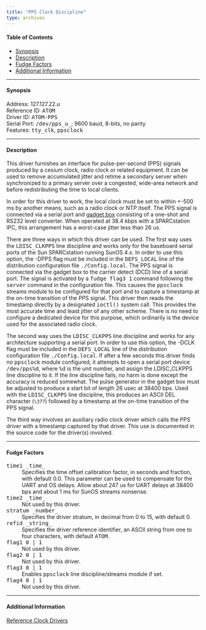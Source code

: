 ```yaml
---
title: "PPS Clock Discipline"
type: archives
---
```


#### Table of Contents

*   [Synopsis](/archives/3-5.93e/driver22/#synopsis)
*   [Description](/archives/3-5.93e/driver22/#description)
*   [Fudge Factors](/archives/3-5.93e/driver22/#fudge-factors)
*   [Additional Information](/archives/3-5.93e/driver22/#additional-information)

* * *

#### Synopsis

Address: 127.127.22._u_  
Reference ID: <tt>ATOM</tt>  
Driver ID: <tt>ATOM-PPS</tt>  
Serial Port: <tt>/dev/pps_u_</tt>; 9600 baud, 8-bits, no parity  
Features: <tt>tty_clk</tt>, <tt>ppsclock</tt>

* * *

#### Description

This driver furnishes an interface for pulse-per-second (PPS) signals produced by a cesium clock, radio clock or related equipment. It can be used to remove accumulated jitter and retime a secondary server when synchronized to a primary server over a congested, wide-area network and before redistributing the time to local clients. 

In order for this driver to work, the local clock must be set to within +-500 ms by another means, such as a radio clock or NTP itself. The PPS signal is connected via a serial port and [gadget box](/archives/3-5.93e/gadget) consisting of a one-shot and RS232 level converter. When operated at 38.4 kbps with a SPARCstation IPC, this arrangement has a worst-case jitter less than 26 us. 

There are three ways in which this driver can be used. The first way uses the <tt>LDISC_CLKPPS</tt> line discipline and works only for the baseboard serial ports of the Sun SPARCstation running SunOS 4.x. In order to use this option, the -DPPS flag must be included in the <tt>DEFS_LOCAL</tt> line of the distribution configuration file <tt>./Config.local</tt>. The PPS signal is connected via the gadget box to the carrier detect (DCD) line of a serial port. The signal is activated by a <tt>fudge flag3 1</tt> command following the <tt>server</tt> command in the configuration file. This causes the <tt>ppsclock</tt> streams module to be configured for that port and to capture a timestamp at the on-time transition of the PPS signal. This driver then reads the timestamp directly by a designated <tt>ioctl()</tt> system call. This provides the most accurate time and least jitter of any other scheme. There is no need to configure a dedicated device for this purpose, which ordinarily is the device used for the associated radio clock.

The second way uses the <tt>LDISC_CLKPPS</tt> line discipline and works for any architecture supporting a serial port. In order to use this option, the -DCLK flag must be included in the <tt>DEFS_LOCAL</tt> line of the distribution configuration file <tt>./Config.local</tt>. If after a few seconds this driver finds no <tt>ppsclock</tt> module configured, it attempts to open a serial port device <tt>/dev/pps%d</tt>, where <tt>%d</tt> is the unit number, and assign the LDISC_CLKPPS line discipline to it. If the line discipline fails, no harm is done except the accuracy is reduced somewhat. The pulse generator in the gadget box must be adjusted to produce a start bit of length 26 usec at 38400 bps. Used with the <tt>LDISC_CLKPPS</tt> line discipline, this produces an ASCII DEL character (`\377`) followed by a timestamp at the on-time transition of the PPS signal.

The third way involves an auxiliary radio clock driver which calls the PPS driver with a timestamp captured by that driver. This use is documented in the source code for the driver(s) involved.

* * *

#### Fudge Factors

<dt><tt>time1 _time_</tt></dt>

<dd>Specifies the time offset calibration factor, in seconds and fraction, with default 0.0. This parameter can be used to compensate for the UART and OS delays. Allow about 247 us for UART delays at 38400 bps and about 1 ms for SunOS streams nonsense.</dd>

<dt><tt>time2 _time_</tt></dt>

<dd>Not used by this driver.</dd>

<dt><tt>stratum _number_</tt></dt>

<dd>Specifies the driver stratum, in decimal from 0 to 15, with default 0.</dd>

<dt><tt>refid _string_</tt></dt>

<dd>Specifies the driver reference identifier, an ASCII string from one to four characters, with default <tt>ATOM</tt>.</dd>

<dt><tt>flag1 0 | 1</tt></dt>

<dd>Not used by this driver.</dd>

<dt><tt>flag2 0 | 1</tt></dt>

<dd>Not used by this driver.</dd>

<dt><tt>flag3 0 | 1</tt></dt>

<dd>Enables <tt>ppsclock</tt> line discipline/streams module if set.</dd>

<dt><tt>flag4 0 | 1</tt></dt>

<dd>Not used by this driver.</dd>

* * *

#### Additional Information

[Reference Clock Drivers](/archives/3-5.93e/refclock)